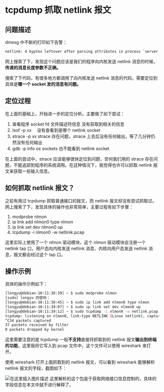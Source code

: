 # tcpdump 抓取 netlink 报文
## 问题描述
dmesg 中不断的打印如下告警：

```bash
netlink: 4 byptes leftover after parsing attributes in process `server'.
```
网上搜索了下，发现这个问题应该是我们的程序向内核发送 netlink 消息的时候，**传递的消息长度参数不正确。**

搜索了下代码，有很多地方都调用了向内核发送 netlink 消息的代码，需要定位到具体是**哪一个 socket 发的消息有问题。**

## 定位过程
在上面的基础上，开始进一步的定位分析。主要做了如下尝试：

1. 查看程序 socket fd 文件描述符信息
	没有获取到相关的信息
2. lsof -p xx 
　没有查看到是哪个 netlink socket
3. strace -p xx
	strace 存在问题，strace 上去后没有任何输出，等了几分钟仍然没有任何输出
4. gdb -p 
	info os sockets 也不能看到 netlink socket

在上面的尝试中，strace 应该能够很快定位到问题，奈何我们用的 strace 存在问题，不能追踪到程序的系统调用。在这种情况下，我觉得也许可以抓取 netlink 报文来获取一些输入信息。

## 如何抓取 netlink 报文？
之前有用过 tcpdump 抓取普通接口的报文，而 netlink 报文却没有尝试抓取过。网上搜索了下，发现具体的操作也非常简单，主要过程有如下步骤：

1. modprobe nlmon
2. ip link add nlmon0 type nlmon
3. ip link set dev nlmon0 up
4. tcpdump -i nlmon0 -w netlinik.pcap

这里实际上使用了一个 nlmon 驱动模块，这个 nlmon 驱动模块会注册一个 netlink tap 口，用户态向内核发送 netlink 消息、内核向用户态发送 netlink 消息，报文都会经过这个 tap 口。

## 操作示例
具体的操作示例如下：

```bash
[longyu@debian-10:11:38:39] ~ $ sudo modprobe nlmon
[sudo] longyu 的密码：
[longyu@debian-10:11:38:45] ~ $ sudo ip link add nlmon0 type nlmon
[longyu@debian-10:11:39:07] ~ $ sudo ip link set dev nlmon0 up
[longyu@debian-10:11:39:12] ~ $ sudo tcpdump -i nlmon0 -w netlink.pcap
tcpdump: listening on nlmon0, link-type NETLINK (Linux netlink), capture size 262144 bytes
^C34 packets captured
37 packets received by filter
0 packets dropped by kernel
```
这里需要注意的是 tcpdump 一般**不支持**直接将抓取到的 netlink 报文**输出到终端的功能**，这里我将它写入到 pcap 文件中，这个文件可以使用 wireshark 来打开。

使用 wireshark 打开上面抓取到的 netlink 报文，可以看到 wireshark 能够解析 netlink 报文的字段，截图如下：

![在这里插入图片描述](https://img-blog.csdnimg.cn/20200930114131521.png?x-oss-process=image/watermark,type_ZmFuZ3poZW5naGVpdGk,shadow_10,text_aHR0cHM6Ly9ibG9nLmNzZG4ubmV0L0xvbmd5dV93bHo=,size_16,color_FFFFFF,t_70#pic_center)
这里解析的这个包是于获取网络接口信息控制的，具体的字段信息在本文中就不进行解释了。



